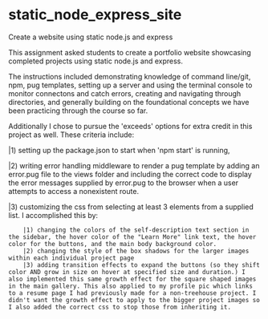 # static_node_express_site
 Create a website using static node.js and express

 This assignment asked students to create a portfolio website showcasing completed projects using static node.js and express.

 The instructions included demonstrating knowledge of command line/git, npm, pug templates, setting up a server and using the terminal console to monitor connectons and catch errors, creating and navigating through directories, and generally building on the foundational concepts we have been practicing through the course so far.

 Additionally I chose to pursue the 'exceeds' options for extra credit in this project as well.
 These criteria include:

 |1) setting up the package.json to start when 'npm start' is running,

 |2) writing error handling middleware to render a pug template by adding an error.pug file to the views folder and including the correct code to display the error messages supplied by error.pug to the browser when a user attempts to access a nonexistent route.

 |3) customizing the css from selecting at least 3 elements from a supplied list.
    I accomplished this by:

        |1) changing the colors of the self-description text section in the sidebar, the hover color of the "Learn More" link text, the hover color for the buttons, and the main body background color. 
        |2) changing the style of the box shadows for the larger images within each individual project page
        |3) adding transition effects to expand the buttons (so they shift color AND grow in size on hover at specified size and duration.) I also implemented this same growth effect for the square shaped images in the main gallery. This also applied to my profile pic which links to a resume page I had previously made for a non-treehouse project. I didn't want the growth effect to apply to the bigger project images so I also added the correct css to stop those from inheriting it.
